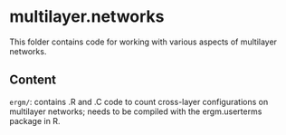 # multilayer.networks
This folder contains code for working with various aspects of multilayer networks.

## Content
`ergm/`: contains .R and .C code to count cross-layer configurations on multilayer networks; needs to be compiled with the ergm.userterms package in R.
